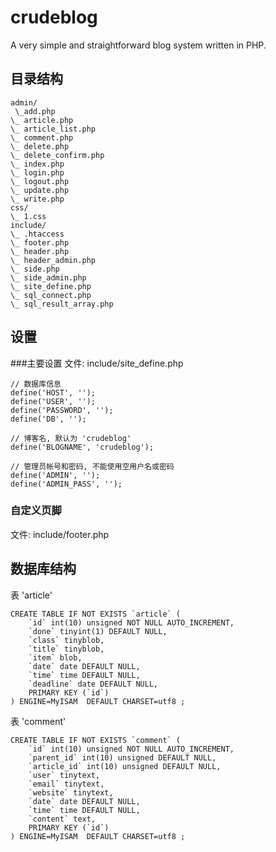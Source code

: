 # crudeblog
A very simple and straightforward blog system written in PHP.

## 目录结构

    admin/
     \_add.php
    \_ article.php
    \_ article_list.php
    \_ comment.php
    \_ delete.php
    \_ delete_confirm.php
    \_ index.php
    \_ login.php
    \_ logout.php
    \_ update.php
    \_ write.php
    css/
    \_ 1.css
    include/
    \_ .htaccess
    \_ footer.php
    \_ header.php
    \_ header_admin.php
    \_ side.php
    \_ side_admin.php
    \_ site_define.php
    \_ sql_connect.php
    \_ sql_result_array.php

## 设置
###主要设置
文件: include/site_define.php

    // 数据库信息
    define('HOST', '');
    define('USER', '');
    define('PASSWORD', '');
    define('DB', '');

    // 博客名, 默认为 'crudeblog'
    define('BLOGNAME', 'crudeblog');

    // 管理员帐号和密码, 不能使用空用户名或密码
    define('ADMIN', '');
    define('ADMIN_PASS', '');

### 自定义页脚
文件: include/footer.php


## 数据库结构
表 'article'

    CREATE TABLE IF NOT EXISTS `article` (
        `id` int(10) unsigned NOT NULL AUTO_INCREMENT,
        `done` tinyint(1) DEFAULT NULL,
        `class` tinyblob,
        `title` tinyblob,
        `item` blob,
        `date` date DEFAULT NULL,
        `time` time DEFAULT NULL,
        `deadline` date DEFAULT NULL,
        PRIMARY KEY (`id`)
    ) ENGINE=MyISAM  DEFAULT CHARSET=utf8 ;

表 'comment'

    CREATE TABLE IF NOT EXISTS `comment` (
        `id` int(10) unsigned NOT NULL AUTO_INCREMENT,
        `parent_id` int(10) unsigned DEFAULT NULL,
        `article_id` int(10) unsigned DEFAULT NULL,
        `user` tinytext,
        `email` tinytext,
        `website` tinytext,
        `date` date DEFAULT NULL,
        `time` time DEFAULT NULL,
        `content` text,
        PRIMARY KEY (`id`)
    ) ENGINE=MyISAM  DEFAULT CHARSET=utf8 ;
